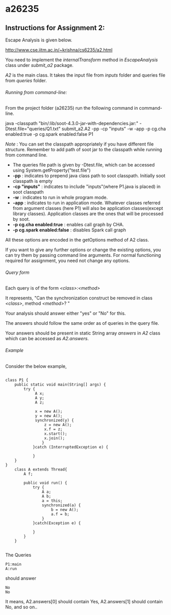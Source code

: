 # a26235
## Instructions for Assignment 2:

Escape Analysis is given below.

http://www.cse.iitm.ac.in/~krishna/cs6235/a2.html

You need to implement the *internalTransform* method in *EscapeAnalysis* class under *submit_a2* package.

 *A2* is the main class. It takes the input file from *inputs* folder and queries file from *queries* folder.
 
 ###### Running from command-line:
 
 From the project folder (a26235) run the following command in command-line.
 
 java -classpath "bin/:lib/soot-4.3.0-jar-with-dependencies.jar:" -Dtest.file="queries/Q1.txt" submit_a2.A2 -pp -cp "inputs" -w -app -p cg.cha enabled:true	-p cg.spark enabled:false P1
 
 *Note* : You can set the classpath appropriately if you have different file structure. Remember to add path of soot jar to the classpath while running from command line.
 
- The queries file path is given by -Dtest.file, which can be accessed using System.getProperty("test.file")
- **-pp** : indicates to prepend java class path to soot classpath. Initially soot classpath is empty
- **-cp "inputs"** : indicates to include "inputs"(where P1.java is placed) in soot classpath 
- **-w** : indicates to run in whole program mode.
- **-app** : indicates to run in application mode. Whatever classes referred from argument classes (here P1) will also be application classes(except library classes). Application classes are the ones that will be processed by soot.
- **-p cg.cha enabled:true** : enables call graph by CHA.
- **-p cg.spark enabled:false** : disables Spark call graph 

All these options are encoded in the getOptions method of A2 class.

If you want to give any further options or change the existing options, you can try them by passing command line arguments. For normal functioning required for assignment, you need not change any options. 
 
 
      
###### Query form      

Each query is of the form
*&lt;class&gt;:&lt;method&gt;*
      
It represents, "Can the synchronization construct be removed in class *&lt;class&gt;*, method *&lt;method&gt;*? "
      
Your analysis should answer either "yes" or "No" for this.

The answers should follow the same order as of queries in the query file.
      
Your answers should be present in static String array *answers* in *A2* class which can be accessed as *A2.answers*.

###### Example

Consider the below example,
      
```

class P1 {
	public static void main(String[] args) {
		try {
			 A x;
			 A y;
			 A z;
			 
			 x = new A();
			 y = new A();
			 synchronized(y) {
				 z = new A();
				 x.f = z;
				 x.start();
				 x.join();
				} 
			}catch (InterruptedException e) {
					
			} 
	}
}
	class A extends Thread{
		A f;
		
		public void run() {
			try {
				A a;
				A b;
				a = this;
				synchronized(a) {
					b = new A();
					a.f = b;
				}
			}catch(Exception e) {
				
			}
		}
	}
	

```
      
The Queries
      
```
P1:main
A:run
```

should answer
```      
No
No
```
It means, A2.answers[0] should contain Yes, A2.answers[1] should contain No, and so on..
